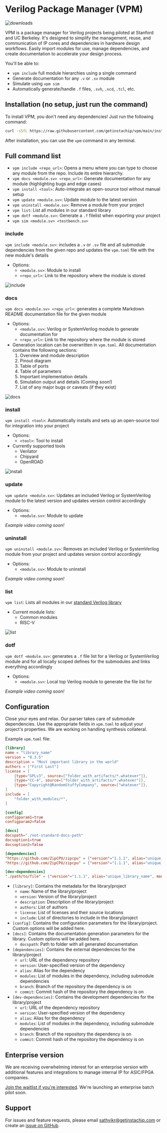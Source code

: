 # Verilog Package Manager (VPM)
![downloads](https://img.shields.io/github/downloads/getinstachip/vpm/total?logo=github&logoColor=white&style=flat-square)

VPM is a package manager for Verilog projects being piloted at Stanford and UC Berkeley. It's designed to simplify the management, reuse, and communication of IP cores and dependencies in hardware design workflows. Easily import modules for use, manage dependencies, and create documentation to accelerate your design process.

You'll be able to:
- `vpm include` full module hierarchies using a single command
- Generate documentation for any `.v` or `.sv` module
- Simulate using `vpm sim`
- Automatically generate/handle `.f` files, `.svh`, `.xcd`, `.tcl`, etc.

## Installation (no setup, just run the command)

To install VPM, you don't need any dependencies! Just run the following command:

```bash
curl -sSfL https://raw.githubusercontent.com/getinstachip/vpm/main/install.sh | sh
```

After installation, you can use the `vpm` command in any terminal.

## Full command list
- `vpm include <repo_url>`: Opens a menu where you can type to choose any module from the repo. Include its entire hierarchy.
- `vpm docs <module.sv> <repo_url>`: Generate documentation for any module (highlighting bugs and edge cases)
- `vpm install <tool>`: Auto-integrate an open-source tool without manual setup
- `vpm update <module.sv>`: Update module to the latest version
- `vpm uninstall <module.sv>`: Remove a module from your project
- `vpm list`: List all modules in our standard library
- `vpm dotf <module.sv>`:  Generate a `.f` filelist when exporting your project
- `vpm sim <module.sv> <testbench.sv>`
  
### include
`vpm include <module.sv>`: includes a `.v` or `.sv` file and all submodule dependencies from the given repo and updates the `vpm.toml` file with the new module's details
- Options:
  - `<module.sv>`: Module to install
  - `<repo_url>`: Link to the repository where the module is stored

![include](https://github.com/user-attachments/assets/481384eb-5b71-4284-b9e3-08ea807afa34)

### docs
`vpm docs <module.sv> <repo_url>`: generates a complete Markdown README documentation file for the given module 
- Options:
  - `<module.sv>`: Verilog or SystemVerilog module to generate documentation for
  - `<repo_url>`: Link to the repository where the module is stored
&nbsp;
- Generation location can be overwritten in `vpm.toml`. All documentation contains the following sections:
  1. Overview and module description
  2. Pinout diagram
  3. Table of ports
  4. Table of parameters
  5. Important implementation details
  6. Simulation output and details (Coming soon!)
  7. List of any major bugs or caveats (if they exist)

![docs](https://github.com/user-attachments/assets/9f1b9cb4-05e1-4e69-9440-16d498277f0f)

### install
`vpm install <tool>`: Automatically installs and sets up an open-source tool for integration into your project
- Options:
  - `<tool>`: Tool to install
&nbsp;
- Currently supported tools
  - Verilator
  - Chipyard
  - OpenROAD

![install](https://github.com/user-attachments/assets/78569e63-b2d7-41e2-9690-8f18f50516bc)

### update
`vpm update <module.sv>`: Updates an included Verilog or SystemVerilog module to the latest version and updates version control accordingly
- Options:
  - `<module.sv>`: Module to update

*Example video coming soon!*

### uninstall
`vpm uninstall <module.sv>`: Removes an included Verilog or SystemVerilog module from your project and updates version control accordingly
- Options:
  - `<module.sv>`: Module to uninstall

*Example video coming soon!*

### list
`vpm list`: Lists all modules in our [standard Verilog library](https://github.com/getinstachip/openchips)
- Current module lists:
  - Common modules
  - RISC-V

![list](https://github.com/user-attachments/assets/0e36a7cd-70bd-406d-9696-8a5550fff99b)

### dotf
`vpm dotf <module.sv>`: generates a `.f` file list for a Verilog or SystemVerilog module and for all locally scoped defines for the submodules and links everything accordingly
- Options:
  - `<module.sv>`: Local top Verilog module to generate the file list for

*Example video coming soon!*

## Configuration

Close your eyes and relax. Our parser takes care of submodule dependencies. Use the appropriate fields in `vpm.toml` to adjust your project's properties. We are working on handling synthesis collateral.

Example `vpm.toml` file:

```toml
[library]
name = "library_name"
version = "0.3.5"
description = "Most important library in the world"
authors = ["First Last"]
license = [
    {type="GPLv3", source=["folder_with_artifacts/*.whatever"]},
    {type="CC-4", source=["folder_with_artifacts/*.whatever"]},
    {type="Copyright@RandomStuffyCompany", source=["whatever"]},
]
include = [
    "folder_with_modules/*",
]

[config]
configparam1=true
configparam2=false

[docs]
docspath="./not-standard-docs-path"
docsoption1=true
docsoption2=false

[dependencies]
"https://github.com/ZipCPU/zipcpu" = {"version"="1.1.1", alias="unique_library_name", modules = ["m1", "m2"], branch="not-main", commit="hash"}
"https://github.com/ZipCPU/zipcpu" = {"version"="1.1.1", alias="unique_library_name", modules = ["m1", "m2"], branch="not-main", commit="hash"}

[dev-dependencies]
"./path/to/file" = {"version"="1.1.1", alias="unique_library_name", modules = ["m1", "m2"], branch="not-main", commit="hash"}
```

- `[library]`: Contains the metadata for the library/project
  - `name`: Name of the library/project
  - `version`: Version of the library/project
  - `description`: Description of the library/project
  - `authors`: List of authors
  - `license`: List of licenses and their source locations
  - `include`: List of directories to include in the library/project
&nbsp;
- `[config]`: Contains the configuration parameters for the library/project. Custom options will be added here.
&nbsp;
- `[docs]`: Contains the documentation generation parameters for the library. Custom options will be added here.
  - `docspath`: Path to folder with all generated documentation
&nbsp;
- `[dependencies]`: Contains the external dependencies for the library/project
  - `url`: URL of the dependency repository
  - `version`: User-specified version of the dependency
  - `alias`: Alias for the dependency
  - `modules`: List of modules in the dependency, including submodule dependencies
  - `branch`: Branch of the repository the dependency is on
  - `commit`: Commit hash of the repository the dependency is on
&nbsp;
- `[dev-dependencies]`: Contains the development dependencies for the library/project
  - `url`: URL of the dependency repository
  - `version`: User-specified version of the dependency
  - `alias`: Alias for the dependency
  - `modules`: List of modules in the dependency, including submodule dependencies
  - `branch`: Branch of the repository the dependency is on
  - `commit`: Commit hash of the repository the dependency is on

## Enterprise version

We are receiving overwhelming interest for an enterprise version with additional features and integrations to manage internal IP for ASIC/FPGA companies.

[Join the waitlist if you're interested](https://www.waitlistr.com/lists/ce1719b7/vpm-enterprise-version-waitlist). We're launching an enterprise batch pilot soon.

## Support

For issues and feature requests, please email sathvikr@getinstachip.com or create an [issue on GitHub](https://github.com/getinstachip/vpm/issues).
